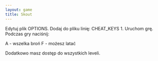 ```yaml
---
layout: game
title: Skout
---
```


Edytuj plik OPTIONS. Dodaj do pliku linię: CHEAT_KEYS 1. 
Uruchom grę. 
Podczas gry naciśnij:

A - wszelka broń
F  - możesz latać

Dodatkowo masz dostęp do wszystkich leveli.
